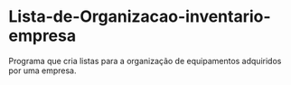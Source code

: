 # Lista-de-Organizacao-inventario-empresa
Programa que cria listas para a organização de equipamentos adquiridos por uma empresa.
